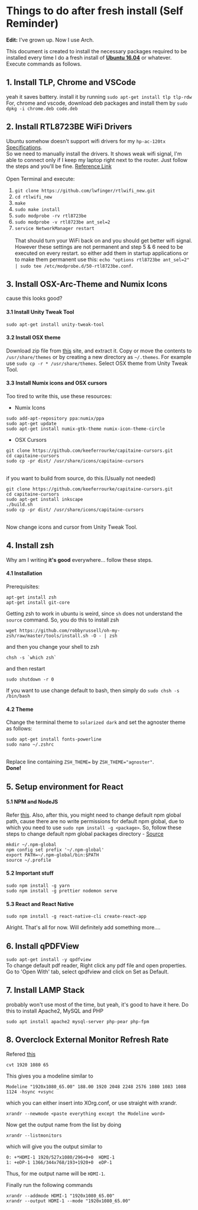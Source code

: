 # Things to do after fresh install (Self Reminder)

<b>Edit:</b> I've grown up. Now I use Arch.

This document is created to install the necessary packages required to be installed every time I do a fresh install of [**Ubuntu 16.04**](releases.ubuntu.com/16.04/) or whatever. Execute commands as follows.

## 1. Install TLP, Chrome and VSCode

yeah it saves battery. install it by running `sudo apt-get install tlp tlp-rdw`
<br> For, chrome and vscode, download deb packages and install them by `sudo dpkg -i chrome.deb code.deb`

## 2. Install RTL8723BE WiFi Drivers

Ubuntu somehow doesn't support wifi drivers for my `hp-ac-120tx` [Specifications](https://support.hp.com/in-en/document/c04779465).<br/>
So we need to manually install the drivers. It shows weak wifi signal, I'm able to connect only if I keep my laptop right next to the router. Just follow the steps and you'll be fine. [Reference Link](https://connectwww.com/how-to-solve-realtek-rtl8723be-weak-wifi-signal-problem-in-ubuntu/4625/) <br><br>
Open Terminal and execute:

1. `git clone https://github.com/lwfinger/rtlwifi_new.git`
2. `cd rtlwifi_new`
3. `make`
4. `sudo make install`
5. `sudo modprobe -rv rtl8723be`
6. `sudo modprobe -v rtl8723be ant_sel=2`
7. `service NetworkManager restart`
   <br><br>
   That should turn your WiFi back on and you should get better wifi signal. However these settings are not permanent and step 5 & 6 need to be executed on every restart. so either add them in startup applications or to make them permanent use this: `echo "options rtl8723be ant_sel=2" | sudo tee /etc/modprobe.d/50-rtl8723be.conf`.

## 3. Install OSX-Arc-Theme and Numix Icons

cause this looks good?

#### 3.1 Install Unity Tweak Tool

`sudo apt-get install unity-tweak-tool`
<br>

#### 3.2 Install OSX theme

Download zip file from [this](https://www.gnome-look.org/p/1167049/) site, and extract it. Copy or move the contents to `/usr/share/themes` or by creating a new directory as `~/.themes`. For example use `sudo cp -r * /usr/share/themes`.
Select OSX theme from Unity Tweak Tool.
<br>

#### 3.3 Install Numix icons and OSX cursors

Too tired to write this, use these resources:

- Numix Icons

```
sudo add-apt-repository ppa:numix/ppa
sudo apt-get update
sudo apt-get install numix-gtk-theme numix-icon-theme-circle
```

- OSX Cursors

```
git clone https://github.com/keeferrourke/capitaine-cursors.git
cd capitaine-cursors
sudo cp -pr dist/ /usr/share/icons/capitaine-cursors
```

<br>if you want to build from source, do this.(Usually not needed)

```
git clone https://github.com/keeferrourke/capitaine-cursors.git
cd capitaine-cursors
sudo apt-get install inkscape
./build.sh
sudo cp -pr dist/ /usr/share/icons/capitaine-cursors
```

<br>Now change icons and cursor from Unity Tweak Tool.

## 4. Install zsh

Why am I writing **it's good** everywhere... follow these steps.

#### 4.1 Installation

Prerequisites:

```
apt-get install zsh
apt-get install git-core
```

Getting zsh to work in ubuntu is weird, since `sh` does not understand the `source` command. So, you do this to install zsh

    wget https://github.com/robbyrussell/oh-my-zsh/raw/master/tools/install.sh -O - | zsh

and then you change your shell to zsh

    chsh -s `which zsh`

and then restart

    sudo shutdown -r 0

If you want to use change default to bash, then simply do
`sudo chsh -s /bin/bash`

#### 4.2 Theme

Change the terminal theme to `solarized dark` and set the agnoster theme as follows:

```
sudo apt-get install fonts-powerline
sudo nano ~/.zshrc
```

<br> Replace line containing `ZSH_THEME=` by `ZSH_THEME="agnoster"`.<br> **Done!**<br>

## 5. Setup environment for React

#### 5.1 NPM and NodeJS

Refer [this](https://nodejs.org/en/download/package-manager/).
Also, after this, you might need to change default npm global path, cause there are no write permissions for default npm global, due to which you need to use `sudo npm install -g <package>`.
So, follow these steps to change default npm global packages directory - [Source](https://docs.npmjs.com/getting-started/fixing-npm-permissions)

```
mkdir ~/.npm-global
npm config set prefix '~/.npm-global'
export PATH=~/.npm-global/bin:$PATH
source ~/.profile
```

#### 5.2 Important stuff

```
sudo npm install -g yarn
sudo npm install -g prettier nodemon serve
```

#### 5.3 React and React Native

```
sudo npm install -g react-native-cli create-react-app
```

Alright. That's all for now. Will definitely add something more....

## 6. Install qPDFView

`sudo apt-get install -y qpdfview`
<br>To change default pdf reader, Right click any pdf file and open properties. Go to 'Open With' tab, select qpdfview and click on Set as Default.

## 7. Install LAMP Stack

probably won't use most of the time, but yeah, it's good to have it here.
Do this to install Apache2, MySQL and PHP

```
sudo apt install apache2 mysql-server php-pear php-fpm
```

## 8. Overclock External Monitor Refresh Rate

Refered [this](https://www.reddit.com/r/linux_gaming/comments/608k5d/overclocking_monitor/df4dvbp?utm_source=share&utm_medium=web2x)

`cvt 1920 1080 65`

This gives you a modeline similar to

`Modeline "1920x1080_65.00" 188.00 1920 2048 2248 2576 1080 1083 1088 1124 -hsync +vsync`

which you can either insert into XOrg.conf, or use straight with xrandr.

`xrandr --newmode <paste everything except the Modeline word>`

Now get the output name from the list by doing

`xrandr --listmonitors`

which will give you the output similar to

```
0: +*HDMI-1 1920/527x1080/296+0+0  HDMI-1
1: +eDP-1 1366/344x768/193+1920+0  eDP-1
```

Thus, for me output name will be `HDMI-1`.

Finally run the following commands

```
xrandr --addmode HDMI-1 "1920x1080_65.00"
xrandr --output HDMI-1 --mode "1920x1080_65.00"

```
